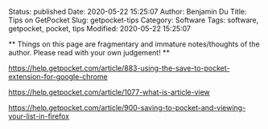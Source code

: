 Status: published
Date: 2020-05-22 15:25:07
Author: Benjamin Du
Title: Tips on GetPocket
Slug: getpocket-tips
Category: Software
Tags: software, getpocket, pocket, tips
Modified: 2020-05-22 15:25:07

**
Things on this page are fragmentary and immature notes/thoughts of the author.
Please read with your own judgement!
**


https://help.getpocket.com/article/883-using-the-save-to-pocket-extension-for-google-chrome

https://help.getpocket.com/article/1077-what-is-article-view

https://help.getpocket.com/article/900-saving-to-pocket-and-viewing-your-list-in-firefox
